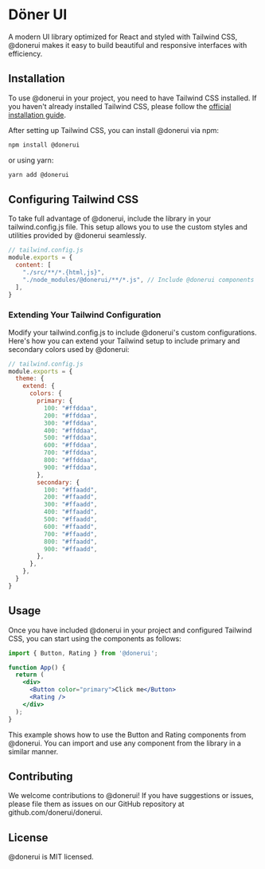 # Döner UI

A modern UI library optimized for React and styled with Tailwind CSS, @donerui makes it easy to build beautiful and responsive interfaces with efficiency.

## Installation

To use @donerui in your project, you need to have Tailwind CSS installed. If you haven't already installed Tailwind CSS, please follow the [official installation guide](https://tailwindcss.com/docs/installation).

After setting up Tailwind CSS, you can install @donerui via npm:

```bash
npm install @donerui
```

or using yarn:

```bash
yarn add @donerui
```

## Configuring Tailwind CSS
To take full advantage of @donerui, include the library in your tailwind.config.js file. This setup allows you to use the custom styles and utilities provided by @donerui seamlessly.

```javascript
// tailwind.config.js
module.exports = {
  content: [
    "./src/**/*.{html,js}",
    "./node_modules/@donerui/**/*.js", // Include @donerui components
  ],
}
```

### Extending Your Tailwind Configuration
Modify your tailwind.config.js to include @donerui's custom configurations. Here's how you can extend your Tailwind setup to include primary and secondary colors used by @donerui:

```javascript
// tailwind.config.js
module.exports = {
  theme: {
    extend: {
      colors: {
        primary: {
          100: "#ffddaa",
          200: "#ffddaa",
          300: "#ffddaa",
          400: "#ffddaa",
          500: "#ffddaa",
          600: "#ffddaa",
          700: "#ffddaa",
          800: "#ffddaa",
          900: "#ffddaa",
        },
        secondary: {
          100: "#ffaadd",
          200: "#ffaadd",
          300: "#ffaadd",
          400: "#ffaadd",
          500: "#ffaadd",
          600: "#ffaadd",
          700: "#ffaadd",
          800: "#ffaadd",
          900: "#ffaadd",
        },
      },
    },
  }
}
```

## Usage
Once you have included @donerui in your project and configured Tailwind CSS, you can start using the components as follows:

```jsx
import { Button, Rating } from '@donerui';

function App() {
  return (
    <div>
      <Button color="primary">Click me</Button>
      <Rating />
    </div>
  );
}
```

This example shows how to use the Button and Rating components from @donerui. You can import and use any component from the library in a similar manner.

## Contributing
We welcome contributions to @donerui! If you have suggestions or issues, please file them as issues on our GitHub repository at github.com/donerui/donerui.

## License
@donerui is MIT licensed.
